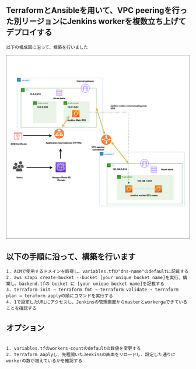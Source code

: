 ## TerraformとAnsibleを用いて、VPC peeringを行った別リージョンにJenkins workerを複数立ち上げてデプロイする




`以下の構成図に沿って、構築を行いました`


![構成図](./img/portofolio.png "portofolio")



## 以下の手順に沿って、構築を行います



```
1. ACMで使用するドメインを取得し、variables.tfの"dns-name"のdefaultに記載する
2. aws s3api create-bucket --bucket [your unique bucket name]を実行、構築し、backend.tfの bucket に [your unique bucket name]を記載する
3. terraform init → terraform fmt → terraform validate → terraform plan → teraform applyの順にコマンドを実行する
4. 1で設定したURLにアクセスし、Jenkinsの管理画面からmasterとworkergaできていることを確認する
```


## オプション


```

1. variables.tfのworkers-countのdefaultの数値を変更する
2. terraform aaplyし、先程開いたJenkinsの画面をリロードし、設定した通りにworkerの数が増えているかを確認する

```